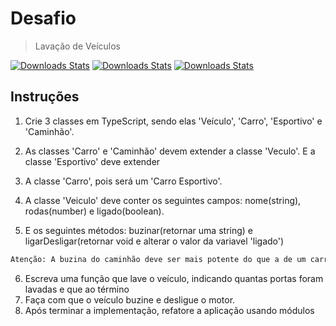 # Desafio
> Lavação de Veículos

[![Downloads Stats][npm]][npm-url]
[![Downloads Stats][angular]][angular-url]
[![Downloads Stats][typescript]][typescript-url]


## Instruções

1. Crie 3 classes em TypeScript, sendo elas 'Veículo', 'Carro', 'Esportivo' e 'Caminhão'. 
2. As classes 'Carro' e 'Caminhão' devem extender a classe 'Veculo'. E a classe 'Esportivo' deve extender
3. A classe 'Carro', pois será um 'Carro Esportivo'.

4. A classe 'Veiculo' deve conter os seguintes campos: nome(string), rodas(number) e ligado(boolean).
5. E os seguintes métodos: buzinar(retornar uma string) e ligarDesligar(retornar void e alterar o valor da variavel 'ligado')

```sh 
Atenção: A buzina do caminhão deve ser mais potente do que a de um carro!
```
6. Escreva uma função que lave o veículo, indicando quantas portas foram lavadas e que ao término
7. Faça com que o veículo buzine e desligue o motor.
8. Após terminar a implementação, refatore a aplicação usando módulos 
 



 [angular]:https://img.shields.io/badge/angular-6.0.8-red.svg
[angular-url]:https://angular.io/
[typescript]:https://img.shields.io/badge/typescript-3.5.1-blue.svg
[typescript-url]:https://www.typescriptlang.org/ 
[npm]:https://img.shields.io/badge/npm-6.4.1-green.svg
[npm-url]:https://www.npmjs.com/